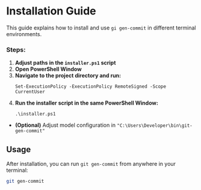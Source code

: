 # Installation Guide
This guide explains how to install and use `gi gen-commit` in different terminal environments.

### Steps:
1. **Adjust paths in the ``installer.ps1`` script**
2. **Open PowerShell Window**
3. **Navigate to the project directory and run:**
   ```shell
   Set-ExecutionPolicy -ExecutionPolicy RemoteSigned -Scope CurrentUser
   ```
4. **Run the installer script in the same PowerShell Window:**
   ```shell
   .\installer.ps1
   ```
- **(Optional)** Adjust model configuration in ``"C:\Users\Developer\bin\git-gen-commit"``


## Usage

After installation, you can run ``git gen-commit`` from anywhere in your terminal:
```bash
git gen-commit
```